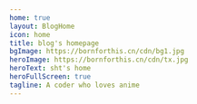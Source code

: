 ```yaml
---
home: true
layout: BlogHome
icon: home
title: blog's homepage
bgImage: https://bornforthis.cn/cdn/bg1.jpg
heroImage: https://bornforthis.cn/cdn/tx.jpg
heroText: sht's home
heroFullScreen: true
tagline: A coder who loves anime
---
```


